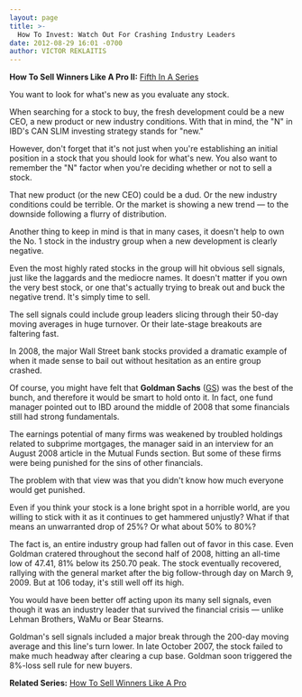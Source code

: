 ```yaml
---
layout: page
title: >-
  How To Invest: Watch Out For Crashing Industry Leaders
date: 2012-08-29 16:01 -0700
author: VICTOR REKLAITIS
---
```





**How To Sell Winners Like A Pro II:** [Fifth In A Series](http://news.investors.com/special-report/623411-sell-like-a-pro-ii-defense.aspx)

  

You want to look for what's new as you evaluate any stock.

  

When searching for a stock to buy, the fresh development could be a new CEO, a new product or new industry conditions. With that in mind, the "N" in IBD's CAN SLIM investing strategy stands for "new."

  

However, don't forget that it's not just when you're establishing an initial position in a stock that you should look for what's new. You also want to remember the "N" factor when you're deciding whether or not to sell a stock.

  

That new product (or the new CEO) could be a dud. Or the new industry conditions could be terrible. Or the market is showing a new trend — to the downside following a flurry of distribution.

  

Another thing to keep in mind is that in many cases, it doesn't help to own the No. 1 stock in the industry group when a new development is clearly negative.

  

Even the most highly rated stocks in the group will hit obvious sell signals, just like the laggards and the mediocre names. It doesn't matter if you own the very best stock, or one that's actually trying to break out and buck the negative trend. It's simply time to sell.

  

The sell signals could include group leaders slicing through their 50-day moving averages in huge turnover. Or their late-stage breakouts are faltering fast.

  

In 2008, the major Wall Street bank stocks provided a dramatic example of when it made sense to bail out without hesitation as an entire group crashed.

  

Of course, you might have felt that **Goldman Sachs** ([GS](https://research.investors.com/quote.aspx?symbol=GS)) was the best of the bunch, and therefore it would be smart to hold onto it. In fact, one fund manager pointed out to IBD around the middle of 2008 that some financials still had strong fundamentals.

  

The earnings potential of many firms was weakened by troubled holdings related to subprime mortgages, the manager said in an interview for an August 2008 article in the Mutual Funds section. But some of these firms were being punished for the sins of other financials.

  

The problem with that view was that you didn't know how much everyone would get punished.

  

Even if you think your stock is a lone bright spot in a horrible world, are you willing to stick with it as it continues to get hammered unjustly? What if that means an unwarranted drop of 25%? Or what about 50% to 80%?

  

The fact is, an entire industry group had fallen out of favor in this case. Even Goldman cratered throughout the second half of 2008, hitting an all-time low of 47.41, 81% below its 250.70 peak. The stock eventually recovered, rallying with the general market after the big follow-through day on March 9, 2009. But at 106 today, it's still well off its high.

  

You would have been better off acting upon its many sell signals, even though it was an industry leader that survived the financial crisis — unlike Lehman Brothers, WaMu or Bear Stearns.

  

Goldman's sell signals included a major break through the 200-day moving average and this line's turn lower. In late October 2007, the stock failed to make much headway after clearing a cup base. Goldman soon triggered the 8%-loss sell rule for new buyers.

  

**Related Series:** [How To Sell Winners Like A Pro](http://news.investors.com/special-report/611488-201205211612/how-to-sell-winners-like-a-pro.aspx)




